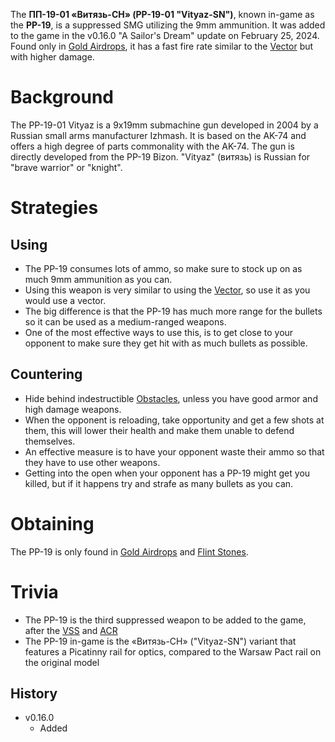 The **ПП-19-01 «Витязь-СН» (PP-19-01 "Vityaz-SN")**, known in-game as the **PP-19**, is a suppressed SMG utilizing the 9mm ammunition. It was added to the game in the v0.16.0 "A Sailor's Dream" update on February 25, 2024. Found only in [Gold Airdrops](/obstacles/airdrops), it has a fast fire rate similar to the [Vector](/weapons/guns/vector) but with higher damage.

# Background 
The PP-19-01 Vityaz is a 9x19mm submachine gun developed in 2004 by a Russian small arms manufacturer Izhmash. It is based on the AK-74 and offers a high degree of parts commonality with the AK-74. The gun is directly developed from the PP-19 Bizon. "Vityaz" (витязь) is Russian for "brave warrior" or "knight".

# Strategies

## Using
- The PP-19 consumes lots of ammo, so make sure to stock up on as much 9mm ammunition as you can. 
- Using this weapon is very similar to using the [Vector](/weapons/guns/vector), so use it as you would use a vector. 
- The big difference is that the PP-19 has much more range for the bullets so it can be used as a medium-ranged weapons. 
- One of the most effective ways to use this, is to get close to your opponent to make sure they get hit with as much bullets as possible.

## Countering 
- Hide behind indestructible [Obstacles](/obstacles), unless you have good armor and high damage weapons.
- When the opponent is reloading, take opportunity and get a few shots at them, this will lower their health and make them unable to defend themselves.
- An effective measure is to have your opponent waste their ammo so that they have to use other weapons. 
- Getting into the open when your opponent has a PP-19 might get you killed, but if it happens try and strafe as many bullets as you can.

# Obtaining
The PP-19 is only found in [Gold Airdrops](/obstacles/airdrops) and [Flint Stones](/obstacles/flint_stone).

# Trivia
- The PP-19 is the third suppressed weapon to be added to the game, after the [VSS](/weapons/guns/vss) and [ACR](/weapons/guns/acr)
- The PP-19 in-game is the «Витязь-СН» ("Vityaz-SN") variant that features a Picatinny rail for optics, compared to the Warsaw Pact rail on the original model

## History
- v0.16.0
  - Added 
